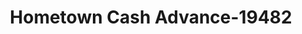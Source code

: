 ---
f_zip-code: 63401
f_state-code: MO
title: Hometown Cash Advance-19482
f_phone: 573-221-4700
f_city-only: Hannibal
f_address: 2800 Saint Marys Ave Ste D Hannibal
f_location-unique-id: '19482'
slug: hometown-cash-advance-19482
updated-on: '2024-05-30T13:46:58.046Z'
created-on: '2024-05-30T13:36:59.803Z'
published-on: '2024-05-30T13:54:32.469Z'
f_city-state: cms/city/hannibal-mo.md
f_company: cms/company/hometown-cash-advance.md
f_state: cms/state/missouri.md
layout: '[payday-loan].html'
tags: payday-loan
---
